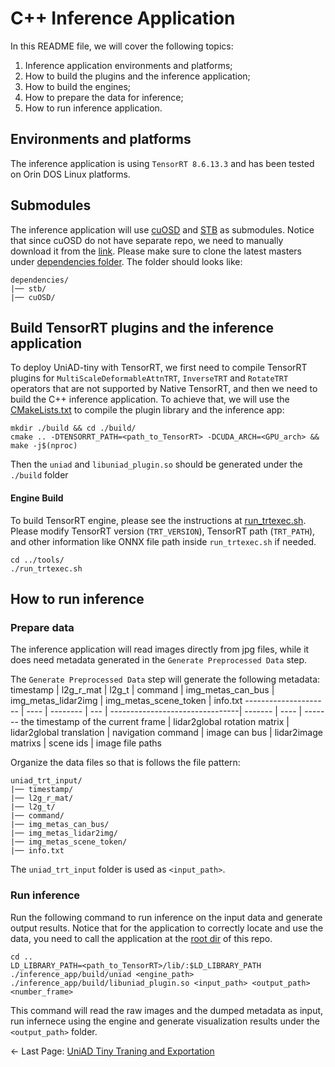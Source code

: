 # C++ Inference Application
In this README file, we will cover the following topics:
1) Inference application environments and platforms;
2) How to build the plugins and the inference application;
3) How to build the engines;
4) How to prepare the data for inference;
5) How to run inference application.

## Environments and platforms
The inference application is using ```TensorRT 8.6.13.3``` and has been tested on Orin DOS Linux platforms.
## Submodules
The inference application will use [cuOSD](https://github.com/NVIDIA-AI-IOT/Lidar_AI_Solution/tree/master/libraries/cuOSD) and [STB](https://github.com/nothings/stb) as submodules. Notice that since cuOSD do not have separate repo, we need to manually download it from the [link](https://github.com/NVIDIA-AI-IOT/Lidar_AI_Solution/tree/master/libraries/cuOSD). Please make sure to clone the latest masters under [dependencies folder](./dependencies/). The folder should looks like:
```
dependencies/
|── stb/
|── cuOSD/
```
## Build TensorRT plugins and the inference application

To deploy UniAD-tiny with TensorRT, we first need to compile TensorRT plugins for `MultiScaleDeformableAttnTRT`, `InverseTRT` and `RotateTRT` operators that are not supported by Native TensorRT, and then we need to build the C++ inference application. To achieve that, we will use the [CMakeLists.txt](./CMakeLists.txt) to compile the plugin library and the inference app:
```
mkdir ./build && cd ./build/
cmake .. -DTENSORRT_PATH=<path_to_TensorRT> -DCUDA_ARCH=<GPU_arch> && make -j$(nproc)
```

Then the ```uniad``` and ```libuniad_plugin.so``` should be generated under the ```./build``` folder


#### Engine Build
To build TensorRT engine, please see the instructions at [run_trtexec.sh](../tools/run_trtexec.sh). Please modify TensorRT version (`TRT_VERSION`), TensorRT path (`TRT_PATH`), and other information like ONNX file path inside `run_trtexec.sh` if needed.
```
cd ../tools/
./run_trtexec.sh
```

## How to run inference
### Prepare data
The inference application will read images directly from jpg files, while it does need metadata generated in the ```Generate Preprocessed Data``` step. 

The ```Generate Preprocessed Data``` step will generate the following metadata:
timestamp    | l2g_r_mat | l2g_t | command | img_metas_can_bus | img_metas_lidar2img | img_metas_scene_token | info.txt
--------------------- | ---- | -------- | --- | --------------------------------| ------- | ---- | -------
the timestamp of the current frame | lidar2global rotation matrix | lidar2global translation | navigation command | image can bus | lidar2image matrixs | scene ids | image file paths 

Organize the data files so that is follows the file pattern:
```
uniad_trt_input/
|── timestamp/
|── l2g_r_mat/
|── l2g_t/
|── command/
|── img_metas_can_bus/
|── img_metas_lidar2img/
|── img_metas_scene_token/
|── info.txt
```

The ```uniad_trt_input``` folder is used as ```<input_path>```.


### Run inference
Run the following command to run inference on the input data and generate output results. Notice that for the application to correctly locate and use the data, you need to call the application at the [root dir](../) of this repo.
```
cd ..
LD_LIBRARY_PATH=<path_to_TensorRT>/lib/:$LD_LIBRARY_PATH ./inference_app/build/uniad <engine_path> ./inference_app/build/libuniad_plugin.so <input_path> <output_path> <number_frame>
```
This command will read the raw images and the dumped metadata as input, run infernece using the engine and generate visualization results under the ```<output_path>``` folder.

<- Last Page: [UniAD Tiny Traning and Exportation](../documents/tiny_train_export.md)
